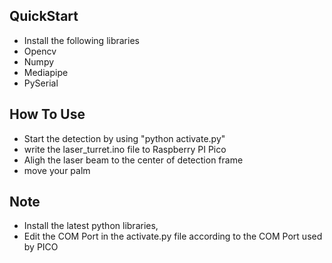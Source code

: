 ## QuickStart

* Install the following libraries
* Opencv
* Numpy
* Mediapipe
* PySerial


## How To Use


* Start the detection by using "python activate.py"
* write the laser_turret.ino file to Raspberry PI Pico
* Aligh the laser beam to the center of detection frame
* move your palm

## Note


* Install the latest python libraries,
* Edit the COM Port in the activate.py file according to the COM Port used by PICO




